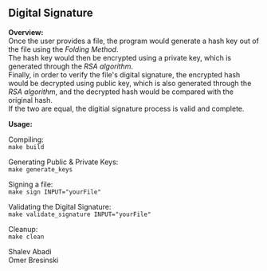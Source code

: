 ## Digital Signature
**Overview:**  
Once the user provides a file, the program would generate a hash key out of the file using the *Folding Method*.  
The hash key would then be encrypted using a private key, which is generated through the *RSA algorithm*.  
Finally, in order to verify the file's digital signature, the encrypted hash would be decrypted using public key, which is also generated through the *RSA algorithm*, and the decrypted hash would be compared with the original hash.  
If the two are equal, the digitial signature process is valid and complete.  

**Usage:**  

Compiling:  
`make build`  
  
Generating Public & Private Keys:  
`make generate_keys`  
  
Signing a file:  
`make sign INPUT="yourFile"`  
  
Validating the Digital Signature:  
`make validate_signature INPUT="yourFile"`  
  
Cleanup:  
`make clean`  
  

Shalev Abadi  
Omer Bresinski


